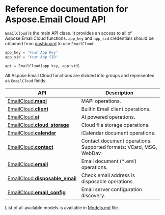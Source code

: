 # Reference documentation for Aspose.Email Cloud API

`EmailCloud` is the main API class. It provides an access to all of Aspose.Email Cloud functions.
`app_key` and `app_sid` credentials should be obtained from [dashboard](https://dashboard.aspose.cloud/#/) to use `EmailCloud`:

```python
app_key = 'Your App Key'
app_sid = 'Your App SID'

api = EmailCloud(app_key, app_sid)
```

All Aspose.Email Cloud functions are divided into groups and represented as `EmailCloud` fields:

API | Description
--- | -----------
[EmailCloud.**mapi**](MapiGroup.md) | MAPI operations.
[EmailCloud.**client**](ClientGroup.md) | Builtin Email client operations.
[EmailCloud.**ai**](AiGroup.md) | AI powered operations.
[EmailCloud.**cloud_storage**](CloudStorageGroup.md) | Cloud file storage operations.
[EmailCloud.**calendar**](CalendarApi_list.md) | iCalendar document operations.
[EmailCloud.**contact**](ContactApi_list.md) | Contact document operations. Supported formats: VCard, MSG, WebDav
[EmailCloud.**email**](EmailApi_list.md) | Email document (*.eml) operations.
[EmailCloud.**disposable_email**](DisposableEmailApi_list.md) | Check email address is disposable operations
[EmailCloud.**email_config**](EmailConfigApi_list.md) | Email server configuration discovery.


List of all available models is available in [Models.md](Models.md) file.
